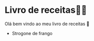# Livro de receitas:man_cook:

Olá bem vindo ao meu livro de receitas :call_me_hand:

- Strogone de frango
